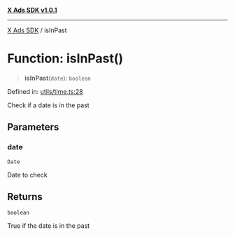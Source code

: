 [**X Ads SDK v1.0.1**](../README.md)

***

[X Ads SDK](../globals.md) / isInPast

# Function: isInPast()

> **isInPast**(`date`): `boolean`

Defined in: [utils/time.ts:28](https://github.com/kage1020/x-ads-sdk/blob/main/src/utils/time.ts#L28)

Check if a date is in the past

## Parameters

### date

`Date`

Date to check

## Returns

`boolean`

True if the date is in the past
